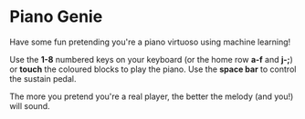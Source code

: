 Piano Genie
==============
Have some fun pretending you're a piano virtuoso using machine learning!

Use the **1-8** numbered keys on your keyboard (or the home row **a-f** and **j-;**) or **touch** the coloured blocks to play the piano. Use the **space bar** to control the sustain pedal. 

The more you pretend you're a real player, the better the melody (and you!) will sound.


